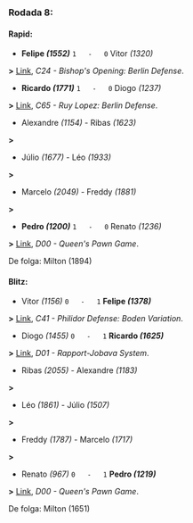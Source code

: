 ### Rodada 8:

#### Rapid:

* **Felipe *(1552)*** `1   -   0`  Vitor *(1320)*

**>** [Link](https://www.lichess.org/il8Y1UYr), *C24 - Bishop's Opening: Berlin Defense*.
* **Ricardo *(1771)*** `1   -   0`  Diogo *(1237)*

**>** [Link](https://www.lichess.org/676T5NmF), *C65 - Ruy Lopez: Berlin Defense*.
* Alexandre *(1154)*     -     Ribas *(1623)*

 **>** 
* Júlio *(1677)*     -     Léo *(1933)*

 **>** 
* Marcelo *(2049)*     -     Freddy *(1881)*

 **>** 
* **Pedro *(1200)*** `1   -   0`  Renato *(1236)*

**>** [Link](https://www.lichess.org/eHkRZq9s), *D00 - Queen's Pawn Game*.

De folga: Milton (1894)

#### Blitz:

* Vitor *(1156)* `0   -   1` **Felipe *(1378)***

**>** [Link](https://www.lichess.org/PoxhQGHP), *C41 - Philidor Defense: Boden Variation*.
* Diogo *(1455)* `0   -   1` **Ricardo *(1625)***

**>** [Link](https://www.lichess.org/tOKohgQf), *D01 - Rapport-Jobava System*.
* Ribas *(2055)*     -     Alexandre *(1183)*

 **>** 
* Léo *(1861)*     -     Júlio *(1507)*

 **>** 
* Freddy *(1787)*     -     Marcelo *(1717)*

 **>** 
* Renato *(967)* `0   -   1` **Pedro *(1219)***

**>** [Link](https://www.lichess.org/xt6SEfF6), *D00 - Queen's Pawn Game*.

De folga: Milton (1651)

